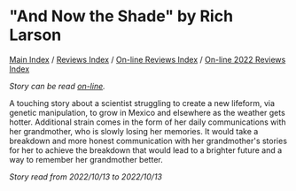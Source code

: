 # "And Now the Shade" by Rich Larson

[Main Index](../../../README.md) / [Reviews Index](../../README.md) / [On-line Reviews Index](../README.md) / [On-line 2022 Reviews Index](README.md)

*Story can be read [on-line](https://grist.org/fix/climate-fiction/imagine-2200-and-now-the-shade/).*

A touching story about a scientist struggling to create a new lifeform, via genetic manipulation, to grow in Mexico and elsewhere as the weather gets hotter. Additional strain comes in the form of her daily communications with her grandmother, who is slowly losing her memories. It would take a breakdown and more honest communication with her grandmother's stories for her to achieve the breakdown that would lead to a brighter future and a way to remember her grandmother better.

*Story read from 2022/10/13 to 2022/10/13*
